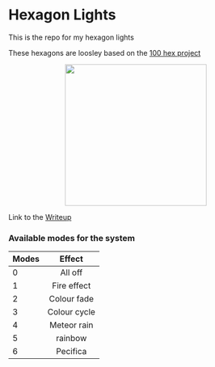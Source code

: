 # Hexagon Lights
This is the repo for my hexagon lights

These hexagons  are loosley based on the [100 hex project](https://www.thingiverse.com/thing:2477471)

<p align="center">
<img src="readmePics/pic.png" height="280" />
</p>

Link to the [Writeup](https://kavanet.io/projects/2d99509f1bcb468c90457e0fe955cf8d)

### Available modes for the system
| Modes        | Effect           |
| ------------- |:-------------:|
| 0| All off |
| 1 | Fire effect      |
| 2 | Colour fade      |
| 3 | Colour cycle |
| 4 | Meteor rain      |
| 5 | rainbow      |
| 6 | Pecifica      |